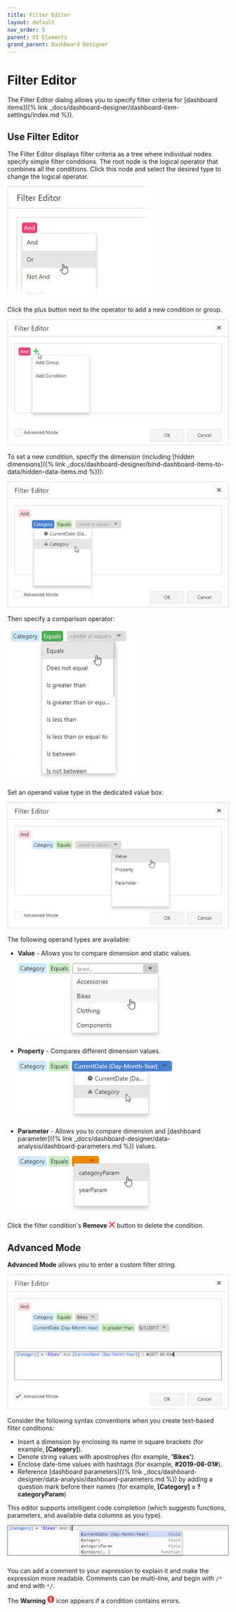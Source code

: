 ```yaml
---
title: Filter Editor
layout: default
nav_order: 5
parent: UI Elements
grand_parent: Dashboard Designer
---
```


# Filter Editor

The Filter Editor dialog allows you to specify filter criteria for [dashboard items]({% link _docs/dashboard-designer/dashboard-item-settings/index.md %}).

## Use Filter Editor
The Filter Editor displays filter criteria as a tree where individual nodes specify simple filter conditions. The root node is the logical operator that combines all the conditions. Click this node and select the desired type to change the logical operator.

![Filtering_FilterEditor_LogicalOperator](/assets/images/dashboards/filtering_filtereditor_logicaloperator132422.png)

Click the plus button next to the operator to add a new condition or group.

![Filtering_FilterEditor_AddConditionMenu](/assets/images/dashboards/filtering_filtereditor_addconditionmenu132418.png)

To set a new condition, specify the dimension (including [hidden dimensions]({% link _docs/dashboard-designer/bind-dashboard-items-to-data/hidden-data-items.md %})):

![Filtering_FilterEditor_SelectField](/assets/images/dashboards/filtering_filtereditor_selectfield132426.png)

Then specify a comparison operator:

![Filtering_FilterEditor_ComparisonOperators](/assets/images/dashboards/filtering_filtereditor_comparisonoperators132427.png)

Set an operand value type in the dedicated value box:

![Filtering_FilterEditor_SelectOperand](/assets/images/dashboards/filtering_filtereditor_selectoperand132419.png)

The following operand types are available:

* **Value** - Allows you to compare dimension and static values.
	
	![Filtering_FilterEditor_ValueDropdown](/assets/images/dashboards/filtering_filtereditor_valuedropdown132420.png)
* **Property** - Compares different dimension values.
	
	![Filtering_FilterEditor_FieldsDropdown](/assets/images/dashboards/filtering_filtereditor_fieldsdropdown132425.png)
* **Parameter** - Allows you to compare dimension and [dashboard parameter]({% link _docs/dashboard-designer/data-analysis/dashboard-parameters.md %}) values.
	
	![Filtering_FilterEditor_ParameterDropdown](/assets/images/dashboards/filtering_filtereditor_parameterdropdown132421.png)

Click the filter condition's **Remove** ![web-filter-editor-remove-button](/assets/images/dashboards/web-rd-filter-editor-remove-button129484.png) button to delete the condition.

## Advanced Mode
**Advanced Mode** allows you to enter a custom filter string.

![Filtering_FilterEditor_TextMode](/assets/images/dashboards/filtering_filtereditor_textmode132423.png)

Consider the following syntax conventions when you create text-based filter conditions:

* Insert a dimension by enclosing its name in square brackets (for example, **[Category]**).
* Denote string values with apostrophes (for example, **'Bikes'**).
* Enclose date-time values with hashtags (for example, **#2019-06-01#**).
* Reference [dashboard parameters]({% link _docs/dashboard-designer/data-analysis/dashboard-parameters.md %}) by adding a question mark before their names (for example, **[Category] = ?categoryParam**)

This editor supports intelligent code completion (which suggests functions, parameters, and available data columns as you type).

![Filtering_FilterEditor_TextMode_Autocompletion](/assets/images/dashboards/filtering_filtereditor_textmode_autocompletion132424.png)

You can add a comment to your expression to explain it and make the expression more readable. Comments can be multi-line, and begin with `/*` and end with `*/`.

The **Warning** ![expression-editor-error-icon](/assets/images/dashboards/expression-editor-error-icon118339.png) icon appears if a condition contains errors.

